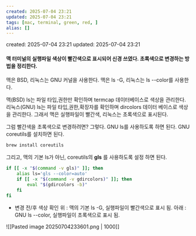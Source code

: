 ```yaml
---
created: 2025-07-04 23:21
updated: 2025-07-04 23:21
tags: [mac, terminal, green, red, ]
alias: []
---
```


created: 2025-07-04 23:21
updated: 2025-07-04 23:21

#### 맥 터미널의 실행파일 색상이 빨간색으로 표시되어 신경 쓰였다. 초록색으로 변경하는 방법을 정리한다.

맥은 BSD, 리눅스는 GNU 커널을 사용한다.
맥은 ls -G, 리눅스는 ls --color를 사용한다.

맥(BSD) ls는 파일 타입,권한만 확인하며 termcap 데이터베이스로 색상을 관리한다.
리눅스(GNU) ls는 파일 타입,권한,확장자를 확인하며 dircolors 데이터 베이스로 색상을 관리한다.
그래서 맥은 실행파일이 빨간색, 리눅스는 초록색으로 표시된다.

그럼 빨간색을 초록색으로 변경하려면?
그렇다. GNU ls를 사용하도록 하면 된다.
GNU coreutils를 설치하면 된다.

```bash
brew install coreutils
```




그리고, 맥의 기본 ls가 아닌, coreutils의 **gls** 를 사용하도록 설정 하면 된다.

```sh
if [[ -x "$(command -v gls)" ]]; then
    alias ls='gls --color=auto'
    if [[ -x "$(command -v gdircolors)" ]]; then
        eval "$(gdircolors -b)"
    fi
fi
```



- 변경 전/후  색상 확인
위 : 맥의 기본 ls -G, 실행파일이 빨간색으로 표시 됨.
아래 : GNU ls --color, 실행파일이 초록색으로 표시 됨.

![[Pasted image 20250704233601.png | 1000]]